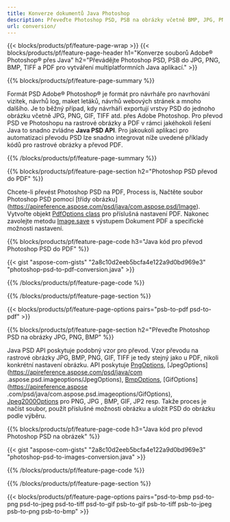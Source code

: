 ```yaml
---
title: Konverze dokumentů Java Photoshop
description: Převeďte Photoshop PSD, PSB na obrázky včetně BMP, JPG, PNG, TIFF a PDF prostřednictvím knihovny Java.
url: conversion/
---
```


{{< blocks/products/pf/feature-page-wrap >}}
{{< blocks/products/pf/feature-page-header h1="Konverze souborů Adobe® Photoshop® přes Java" h2="Převádějte Photoshop PSD, PSB do JPG, PNG, BMP, TIFF a PDF pro vytváření multiplatformních Java aplikací." >}}

{{% blocks/products/pf/feature-page-summary %}}

Formát PSD Adobe® Photoshop® je formát pro návrháře pro navrhování vizitek, návrhů log, maket letáků, návrhů webových stránek a mnoho dalšího. Je to běžný případ, kdy návrháři exportují vrstvy PSD do jednoho obrázku včetně JPG, PNG, GIF, TIFF atd. přes Adobe Photoshop. Pro převod PSD ve Photoshopu na rastrové obrázky a PDF v rámci jakéhokoli řešení Java to snadno zvládne **Java PSD API**. Pro jakoukoli aplikaci pro automatizaci převodu PSD lze snadno integrovat níže uvedené příklady kódů pro rastrové obrázky a převod PDF.

{{% /blocks/products/pf/feature-page-summary  %}}

{{% blocks/products/pf/feature-page-section  h2="Photoshop PSD převod do PDF" %}}

Chcete-li převést Photoshop PSD na PDF, Process is, Načtěte soubor Photoshop PSD pomocí [třídy obrázku] (https://apireference.aspose.com/psd/java/com.aspose.psd/Image). Vytvořte objekt [PdfOptions class](https://apireference.aspose.com/psd/java/com.aspose.psd.imageoptions/PdfOptions) pro příslušná nastavení PDF. Nakonec zavolejte metodu [Image.save](https://apireference.aspose.com/psd/java/com.aspose.psd/Image#save-java.lang.String-com.aspose.psd.ImageOptionsBase-) s výstupem Dokument PDF a specifické možnosti nastavení.

{{% blocks/products/pf/feature-page-code h3="Java kód pro převod Photoshop PSD do PDF" %}}

{{< gist "aspose-com-gists" "2a8c10d2eeb5bcfa4e122a9d0bd969e3" "photoshop-psd-to-pdf-conversion.java" >}}

{{% /blocks/products/pf/feature-page-code  %}}

{{% /blocks/products/pf/feature-page-section %}}

{{< blocks/products/pf/feature-page-options pairs="psb-to-pdf psd-to-pdf" >}}

{{% blocks/products/pf/feature-page-section  h2="Převeďte Photoshop PSD na obrázky JPG, PNG, BMP" %}}

Java PSD API poskytuje podobný vzor pro převod. Vzor převodu na rastrové obrázky JPG, BMP, PNG, GIF, TIFF je tedy stejný jako u PDF, nikoli konkrétní nastavení obrázku. API poskytuje [PngOptions](https://apireference.aspose.com/psd/java/com.aspose.psd.imageoptions/PngOptions), [JpegOptions](https://apireference.aspose.com/psd/java/com .aspose.psd.imageoptions/JpegOptions), [BmpOptions](https://apireference.aspose.com/psd/java/com.aspose.psd.imageoptions/BmpOptions), [GifOptions](https://apireference.aspose .com/psd/java/com.aspose.psd.imageoptions/GifOptions), [Jpeg2000Options](https://apireference.aspose.com/psd/java/com.aspose.psd.imageoptions/Jpeg2000Options) pro PNG, JPG , BMP, GIF, JP2 resp. Takže proces je načíst soubor, použít příslušné možnosti obrázku a uložit PSD do obrázku podle výběru.

{{% blocks/products/pf/feature-page-code h3="Java kód pro převod Photoshop PSD na obrázek" %}}

{{< gist "aspose-com-gists" "2a8c10d2eeb5bcfa4e122a9d0bd969e3" "photoshop-psd-to-images-conversion.java" >}}

{{% /blocks/products/pf/feature-page-code  %}}

{{% /blocks/products/pf/feature-page-section %}}

{{< blocks/products/pf/feature-page-options pairs="psd-to-bmp psd-to-png psd-to-jpeg psd-to-tiff psd-to-gif psb-to-gif psb-to-tiff psb-to-jpeg psb-to-png psb-to-bmp" >}}
